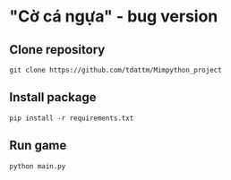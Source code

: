 # "Cờ cá ngựa" - bug version 

## Clone repository

```
git clone https://github.com/tdattm/Mimpython_project
```

## Install package

```
pip install -r requirements.txt
```

## Run game

```
python main.py
```
